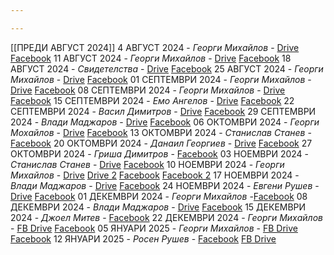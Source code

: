 ```yaml
---

---
```

[[ПРЕДИ АВГУСТ 2024]]
4 АВГУСТ 2024 - *Георги Михайлов* - [Drive](https://drive.google.com/file/d/1_GrfSP2Uq-ZES6ld6cVGpRKW2lItK37m/view?usp=drive_link) [Facebook](https://www.facebook.com/Shalom.Church.Lovech/videos/3362698070530338)
11 АВГУСТ 2024 - *Георги Михайлов* - [Drive](https://drive.google.com/file/d/1PXjHBvNbvxKHmPRWyYgjkxhGza5Yv0kw/view?usp=drive_link) [Facebook](https://www.facebook.com/Shalom.Church.Lovech/videos/510158601520995)
18 АВГУСТ 2024 - *Свидетелства* - [Drive](https://drive.google.com/file/d/1MDwj06UoDHBUg3Tla8q7BN3_yIfxMuC1/view?usp=drive_link) [Facebook](https://www.facebook.com/Shalom.Church.Lovech/videos/1018563079758005)
25 АВГУСТ 2024 - *Георги Михайлов* - [Drive](https://drive.google.com/file/d/1n6lOMXJwXI8cIOoEpFnUZwK8TqzMdDSq/view?usp=sharing) [Facebook](https://www.facebook.com/Shalom.Church.Lovech/videos/492346766858923)
01 СЕПТЕМВРИ 2024 - *Георги Михайлов* - [Drive](https://drive.google.com/file/d/11VoTJwMhfQZiKgBlPIeRetrpEFREBs7L/view?usp=drive_link) [Facebook](https://www.facebook.com/Shalom.Church.Lovech/videos/920498026508996)
08 СЕПТЕМВРИ 2024 - *Георги Михайлов* - [Drive](https://drive.google.com/file/d/1-0VvmkaOXAtTtzTWZCdoLdcaGzj6dxSF/view?usp=drive_link) [Facebook](https://www.facebook.com/Shalom.Church.Lovech/videos/439118628522308)
15 СЕПТЕМВРИ 2024 - *Емо Ангелов* - [Drive](https://drive.google.com/file/d/1B2ML6KZmeEa5PplqzT_eIuQn-x2cpfMG/view?usp=drive_link) [Facebook](https://www.facebook.com/Shalom.Church.Lovech/videos/1074549874010691)
22 СЕПТЕМВРИ 2024 - *Васил Димитров* - [Drive](https://drive.google.com/file/d/1B8PN3g1eFITxE_j0o2ZG2t3FYwecNL8f/view?usp=drivesdk) [Facebook](https://www.facebook.com/share/v/JxVW97CyKtCTMfJ9/)
29 СЕПТЕМВРИ 2024 - *Влади Маджаров* - [Drive](https://drive.google.com/file/d/1BA8q_qXqpAzAZ_3Me4-r1CSe7hDQMGIc/view?usp=drivesdk) [Facebook](https://www.facebook.com/share/v/hknow3MfC74QPqXZ/)
06 ОКТОМВРИ 2024 - *Георги Мохайлов* - [Drive](https://drive.google.com/file/d/1LDZd3dXvcqbJvGdhROO9sW2fZbg9ooKA/view?usp=drivesdk) [Facebook](https://www.facebook.com/share/v/36z4XPf6zyLvrvrY/)
13 ОКТОМВРИ 2024 - *Станислав Станев* - [Facebook](https://www.facebook.com/share/v/zggc5U2mAfWm4axX/)
20 ОКТОМВРИ 2024 - *Данаил Георгиев* - [Drive](https://drive.google.com/file/d/1-5xMWAIAxX6IpX4WxkcYFBPmsSTTn0x1/view?usp=drive_link) [Facebook](https://www.facebook.com/share/v/BJ7EupCJJKHWkY7U/)
27 ОКТОМВРИ 2024 - *Гриша Димитров* - [Facebook](https://www.facebook.com/Shalom.Church.Lovech/videos/1290705311846593)
03 НОЕМВРИ 2024 - *Станислав Станев* - [Drive](https://drive.google.com/file/d/1-9Pk6Gf8NSdV3zrvdfJPIIFDTC8lz9yt/view?usp=drivesdk) [Facebook](https://www.facebook.com/Shalom.Church.Lovech/videos/576606861591739/)
10 НОЕМВРИ 2024 - *Георги Михайлов* - [Drive](https://drive.google.com/file/d/1-BFY9_-bw3pmPWPpqh_WJRPZAv2iQOwM/view?usp=drivesdk) [Drive 2](https://drive.google.com/file/d/1UoHAum5gPM9AgVOmxc43Am_DrnAulziO/view?usp=drivesdk) [Facebook](https://www.facebook.com/share/v/V5R7uvL29S8N2SQk/) [Facebook 2](https://www.facebook.com/share/v/aHRHHeCCySJgRPxA/)
17 НОЕМВРИ 2024 - *Влади Маджаров* - [Drive](https://drive.google.com/file/d/1-KyVXH5lpKBowh2ufzTv0OYzwj8mNfvH/view?usp=drivesdk) [Facebook](https://www.facebook.com/share/v/cMdXk3VRLSUAKLG4/)
24 НОЕМВРИ 2024 - *Евгени Рушев* - [Drive]() [Facebook](https://www.facebook.com/share/v/1o3scDV8VuaacVU6/)
01 ДЕКЕМВРИ 2024 - *Георги Михайлов* -[Facebook](https://www.facebook.com/share/v/YX5T1afw5cQtDFDx/)
08 ДЕКЕМВРИ 2024 - *Влади Маджаров* - [Drive](https://drive.google.com/file/d/1-PgmwmJbJ4exq0M5tKHAmSb23xPuYVjc/view?usp=drivesdk) [Facebook](https://www.facebook.com/share/v/DXpiwW4AA2A7gXrz/)
15 ДЕКЕМВРИ 2024 - *Джоел Митев* - [Facebook](https://www.facebook.com/share/v/cdp14uTeid5YK41T/)
22 ДЕКЕМВРИ 2024 - *Георги Михайлов* - [FB Drive](https://drive.google.com/file/d/1-_WYCxtNZTg3Jde-tbE7C82JpfwsHK7j/view?usp=drive_link) [Facebook](https://fb.watch/wHBatNs_Ca/)
05 ЯНУАРИ 2025 - *Георги Михайлов* - [FB Drive](https://drive.google.com/file/d/1-bSV9ta_VrJZmkDVGSXKS1kh5jc-yI9n/view?usp=drive_link) [Facebook](https://fb.watch/x3f-P3FeDu/)
12 ЯНУАРИ 2025 - *Росен Рушев* - [Facebook](https://fb.watch/x3fZuMkwCX/) [FB Drive]()